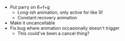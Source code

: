 - Put parry on 6+f+g
	- Long-ish animation, only active for like 5f
	- Constant recovery animation
- Make it uncancellable
- Fix bug where animation occasionally doesn't trigger
	- This could've been a cancel thing?